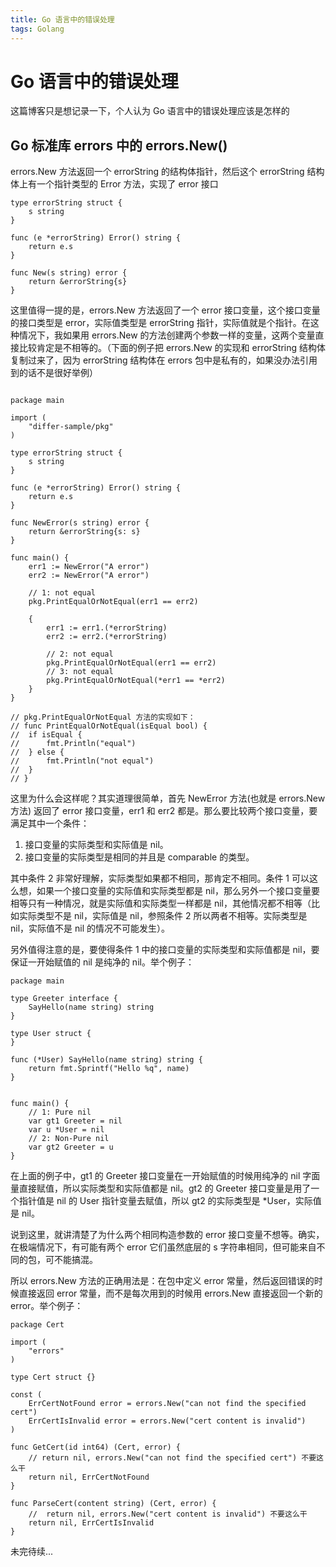 ```yaml
---
title: Go 语言中的错误处理
tags: Golang
---
```


# Go 语言中的错误处理

这篇博客只是想记录一下，个人认为 Go 语言中的错误处理应该是怎样的

## Go 标准库 errors 中的 errors.New()

errors.New 方法返回一个 errorString 的结构体指针，然后这个 errorString 结构体上有一个指针类型的 Error 方法，实现了 error 接口

```Golang
type errorString struct {
    s string
}

func (e *errorString) Error() string {
    return e.s
}

func New(s string) error {
    return &errorString{s}
}
```

这里值得一提的是，errors.New 方法返回了一个 error 接口变量，这个接口变量的接口类型是 error，实际值类型是 errorString 指针，实际值就是个指针。在这种情况下，我如果用 errors.New 的方法创建两个参数一样的变量，这两个变量直接比较肯定是不相等的。（下面的例子把 errors.New 的实现和 errorString 结构体复制过来了，因为 errorString 结构体在 errors 包中是私有的，如果没办法引用到的话不是很好举例）

```Golang 

package main

import (
	"differ-sample/pkg"
)

type errorString struct {
	s string
}

func (e *errorString) Error() string {
	return e.s
}

func NewError(s string) error {
	return &errorString{s: s}
}

func main() {
	err1 := NewError("A error")
	err2 := NewError("A error")

    // 1: not equal
	pkg.PrintEqualOrNotEqual(err1 == err2)

	{
		err1 := err1.(*errorString)
		err2 := err2.(*errorString)

        // 2: not equal
		pkg.PrintEqualOrNotEqual(err1 == err2)
        // 3: not equal
		pkg.PrintEqualOrNotEqual(*err1 == *err2)
	}
}

// pkg.PrintEqualOrNotEqual 方法的实现如下：
// func PrintEqualOrNotEqual(isEqual bool) {
// 	if isEqual {
// 		fmt.Println("equal")
// 	} else {
// 		fmt.Println("not equal")
// 	}
// }
```

这里为什么会这样呢？其实道理很简单，首先 NewError 方法(也就是 errors.New 方法) 返回了 error 接口变量，err1 和 err2 都是。那么要比较两个接口变量，要满足其中一个条件：

1. 接口变量的实际类型和实际值是 nil。
2. 接口变量的实际类型是相同的并且是 comparable 的类型。

其中条件 2 非常好理解，实际类型如果都不相同，那肯定不相同。条件 1 可以这么想，如果一个接口变量的实际值和实际类型都是 nil，那么另外一个接口变量要相等只有一种情况，就是实际值和实际类型一样都是 nil，其他情况都不相等（比如实际类型不是 nil，实际值是 nil，参照条件 2 所以两者不相等。实际类型是 nil，实际值不是 nil 的情况不可能发生）。

另外值得注意的是，要使得条件 1 中的接口变量的实际类型和实际值都是 nil，要保证一开始赋值的 nil 是纯净的 nil。举个例子：

```Golang
package main

type Greeter interface {
	SayHello(name string) string
}

type User struct {
}

func (*User) SayHello(name string) string {
	return fmt.Sprintf("Hello %q", name)
}


func main() {
	// 1: Pure nil
	var gt1 Greeter = nil
	var u *User = nil
	// 2: Non-Pure nil
	var gt2 Greeter = u
}
```

在上面的例子中，gt1 的 Greeter 接口变量在一开始赋值的时候用纯净的 nil 字面量直接赋值，所以实际类型和实际值都是 nil。gt2 的 Greeter 接口变量是用了一个指针值是 nil 的 User 指针变量去赋值，所以 gt2 的实际类型是 *User，实际值是 nil。

说到这里，就讲清楚了为什么两个相同构造参数的 error 接口变量不想等。确实，在极端情况下，有可能有两个 error 它们虽然底层的 s 字符串相同，但可能来自不同的包，可不能搞混。

所以 errors.New 方法的正确用法是：在包中定义 error 常量，然后返回错误的时候直接返回 error 常量，而不是每次用到的时候用 errors.New 直接返回一个新的 error。举个例子：

```Golang
package Cert

import (
	"errors"
)

type Cert struct {}

const (
	ErrCertNotFound error = errors.New("can not find the specified cert")
	ErrCertIsInvalid error = errors.New("cert content is invalid")
)

func GetCert(id int64) (Cert, error) {
	// return nil, errors.New("can not find the specified cert") 不要这么干
	return nil, ErrCertNotFound
}

func ParseCert(content string) (Cert, error) {
	// 	return nil, errors.New("cert content is invalid") 不要这么干
	return nil, ErrCertIsInvalid
}
```

未完待续...